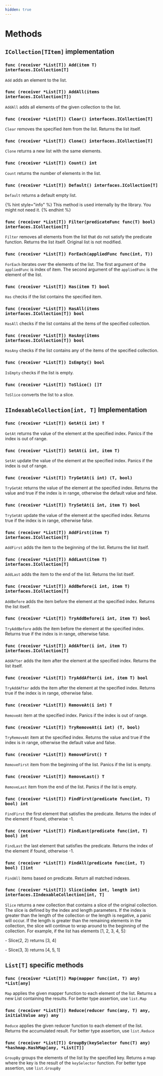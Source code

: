 ```yaml
---
hidden: true
---
```


# Methods

## `ICollection[TItem]` implementation

### `func (receiver *List[T]) Add(item T) interfaces.ICollection[T]`

`Add` adds an element to the list.

### `func (receiver *List[T]) AddAll(items interfaces.ICollection[T])`

`AddAll` adds all elements of the given collection to the list.

### `func (receiver *List[T]) Clear() interfaces.ICollection[T]`

`Clear` removes the specified item from the list. Returns the list itself.

### `func (receiver *List[T]) Clone() interfaces.ICollection[T]`

`Clone` returns a new list with the same elements.

### `func (receiver *List[T]) Count() int`

`Count` returns the number of elements in the list.

### `func (receiver *List[T]) Default() interfaces.ICollection[T]`

`Default` returns a default empty list.

{% hint style="info" %}
This method is used internally by the library. You might not need it.
{% endhint %}

### `func (receiver *List[T]) Filter(predicateFunc func(T) bool) interfaces.ICollection[T]`

`Filter` removes all elements from the list that do not satisfy the predicate function. Returns the list itself. Original list is not modified.

### `func (receiver *List[T]) ForEach(appliedFunc func(int, T))`

`ForEach` iterates over the elements of the list. The first argument of the `appliedFunc` is index of item. The second argument of the `appliedFunc` is the element of the list.

### `func (receiver *List[T]) Has(item T) bool`

`Has` checks if the list contains the specified item.

### `func (receiver *List[T]) HasAll(items interfaces.ICollection[T]) bool`

`HasAll` checks if the list contains all the items of the specified collection.

### `func (receiver *List[T]) HasAny(items interfaces.ICollection[T]) bool`

`HasAny` checks if the list contains any of the items of the specified collection.

### `func (receiver *List[T]) IsEmpty() bool`

`IsEmpty` checks if the list is empty.

### `func (receiver *List[T]) ToSlice() []T`

`ToSlice` converts the list to a slice.



## `IIndexableCollection[int, T]` Implementation

### `func (receiver *List[T]) GetAt(i int) T`

`GetAt` returns the value of the element at the specified index. Panics if the index is out of range.

### `func (receiver *List[T]) SetAt(i int, item T)`

`SetAt` update the value of the element at the specified index. Panics if the index is out of range.

### `func (receiver *List[T]) TryGetAt(i int) (T, bool)`

`TryGetAt` returns the value of the element at the specified index. Returns the value and true if the index is in range, otherwise the default value and false.

### `func (receiver *List[T]) TrySetAt(i int, item T) bool`

`TrySetAt` update the value of the element at the specified index. Returns true if the index is in range, otherwise false.



### `func (receiver *List[T]) AddFirst(item T) interfaces.ICollection[T]`

`AddFirst` adds the item to the beginning of the list. Returns the list itself.

### `func (receiver *List[T]) AddLast(item T) interfaces.ICollection[T]`

`AddLast` adds the item to the end of the list. Returns the list itself.

### `func (receiver *List[T]) AddBefore(i int, item T) interfaces.ICollection[T]`

`AddBefore` adds the item before the element at the specified index. Returns the list itself.

### `func (receiver *List[T]) TryAddBefore(i int, item T) bool`

`TryAddBefore` adds the item before the element at the specified index. Returns true if the index is in range, otherwise false.

### `func (receiver *List[T]) AddAfter(i int, item T) interfaces.ICollection[T]`

`AddAfter` adds the item after the element at the specified index. Returns the list itself.

### `func (receiver *List[T]) TryAddAfter(i int, item T) bool`

`TryAddAfter` adds the item after the element at the specified index. Returns true if the index is in range, otherwise false.



### `func (receiver *List[T]) RemoveAt(i int) T`

`RemoveAt` item at the specified index. Panics if the index is out of range.

### `func (receiver *List[T]) TryRemoveAt(i int) (T, bool)`

`TryRemoveAt` item at the specified index. Returns the value and true if the index is in range, otherwise the default value and false.

### `func (receiver *List[T]) RemoveFirst() T`

`RemoveFirst` item from the beginning of the list. Panics if the list is empty.

### `func (receiver *List[T]) RemoveLast() T`

`RemoveLast` item from the end of the list. Panics if the list is empty.



### `func (receiver *List[T]) FindFirst(predicate func(int, T) bool) int`

`FindFirst` the first element that satisfies the predicate. Returns the index of the element if found, otherwise -1.

### `func (receiver *List[T]) FindLast(predicate func(int, T) bool) int`

`FindLast` the last element that satisfies the predicate. Returns the index of the element if found, otherwise -1.

### `func (receiver *List[T]) FindAll(predicate func(int, T) bool) []int`

`FindAll` items based on predicate. Return all matched indexes.



### `func (receiver *List[T]) Slice(index int, length int) interfaces.IIndexableCollection[int, T]`

`Slice` returns a new collection that contains a slice of the original collection. The slice is defined by the index and length parameters. If the index is greater than the length of the collection or the length is negative, a panic will occur. If the length is greater than the remaining elements in the collection, the slice will continue to wrap around to the beginning of the collection. For example, if the list has elements \[1, 2, 3, 4, 5]:&#x20;

\- Slice(2, 2) returns \[3, 4]&#x20;

\- Slice(3, 3) returns \[4, 5, 1]



## `List[T]` specific methods

### `func (receiver *List[T]) Map(mapper func(int, T) any) *List[any]`

`Map` applies the given mapper function to each element of the list. Returns a new List containing the results. For better type assertion, use `list.Map`

### `func (receiver *List[T]) Reduce(reducer func(any, T) any, initialValue any) any`

`Reduce` applies the given reducer function to each element of the list. Returns the accumulated result. For better type assertion, use `list.Reduce`

### `func (receiver *List[T]) GroupBy(keySelector func(T) any) *hashmap.HashMap[any, *List[T]]`

`GroupBy` groups the elements of the list by the specified key. Returns a map where the key is the result of the `keySelector` function. For better type assertion, use `list.GroupBy`
